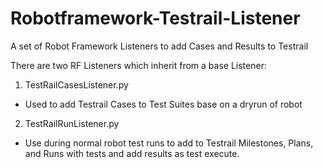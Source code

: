 # Robotframework-Testrail-Listener
A set of Robot Framework Listeners to add Cases and Results to Testrail 

There are two RF Listeners which inherit from a base Listener:

1. TestRailCasesListener.py
  * Used to add Testrail Cases to Test Suites base on a dryrun of robot 
2. TestRailRunListener.py
  * Use during normal robot test runs to add to Testrail Milestones, Plans, and Runs with tests and add results as test execute.
